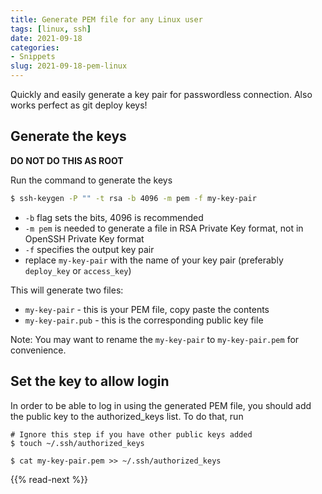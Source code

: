 ```yaml
---
title: Generate PEM file for any Linux user
tags: [linux, ssh]
date: 2021-09-18
categories:
- Snippets
slug: 2021-09-18-pem-linux
---
```

Quickly and easily generate a key pair for passwordless connection. Also works perfect as git deploy keys!

## Generate the keys

**DO NOT DO THIS AS ROOT**

Run the command to generate the keys

```sh
$ ssh-keygen -P "" -t rsa -b 4096 -m pem -f my-key-pair
```

* `-b` flag sets the bits, 4096 is recommended
* `-m pem` is needed to generate a file in RSA Private Key format, not in OpenSSH Private Key format
* `-f` specifies the output key pair
* replace `my-key-pair` with the name of your key pair (preferably `deploy_key` or `access_key`)

This will generate two files:

* `my-key-pair` - this is your PEM file, copy paste the contents
* `my-key-pair.pub` - this is the corresponding public key file

Note: You may want to rename the `my-key-pair` to `my-key-pair.pem` for convenience.

## Set the key to allow login

In order to be able to log in using the generated PEM file, you should add the public key to the authorized_keys list. To do that, run

```
# Ignore this step if you have other public keys added
$ touch ~/.ssh/authorized_keys

$ cat my-key-pair.pem >> ~/.ssh/authorized_keys
```

{{% read-next %}}
